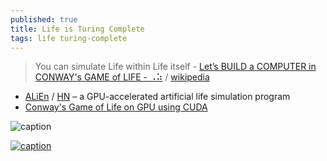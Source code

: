 ```yaml
---
published: true
title: Life is Turing Complete
tags: life turing-complete
---
```

> You can simulate Life within Life itself - [Let’s BUILD a COMPUTER in CONWAY's GAME of LIFE - ⠠⠵](https://www.youtube.com/watch?v=Kk2MH9O4pXY) / [wikipedia](https://en.wikipedia.org/wiki/Conway%27s_Game_of_Life)

- [ALiEn](https://alien-project.org/) / [HN](https://news.ycombinator.com/item?id=27472224) – a GPU-accelerated artificial life simulation program
- [Conway's Game of Life on GPU using CUDA](http://www.marekfiser.com/Projects/Conways-Game-of-Life-on-GPU-using-CUDA/4-Advanced-lookup-table-implementation)

![caption](https://upload.wikimedia.org/wikipedia/commons/e/e5/Gospers_glider_gun.gif)

[![caption](https://img.youtube.com/vi/Kk2MH9O4pXY/0.jpg)](https://www.youtube.com/watch?v=Kk2MH9O4pXY)
